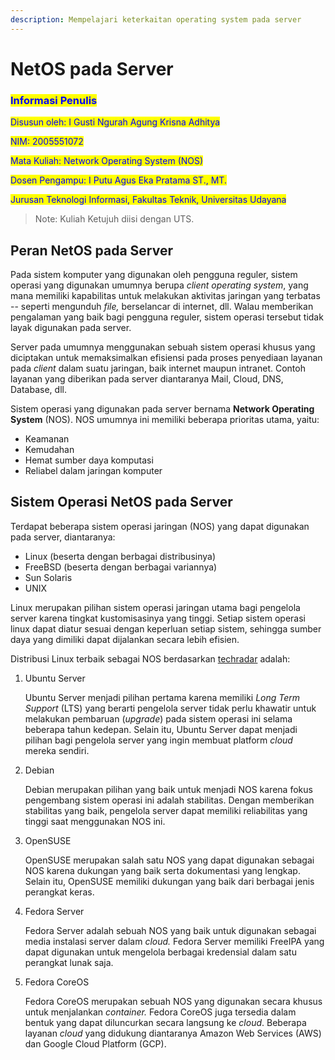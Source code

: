 ```yaml
---
description: Mempelajari keterkaitan operating system pada server
---
```


# NetOS pada Server

### <mark style="color:blue;">Informasi Penulis</mark>

<mark style="color:blue;">Disusun oleh: I Gusti Ngurah Agung Krisna Adhitya</mark>&#x20;

<mark style="color:blue;">NIM: 2005551072</mark>

<mark style="color:blue;">Mata Kuliah: Network Operating System (NOS)</mark>

<mark style="color:blue;">Dosen Pengampu: I Putu Agus Eka Pratama ST., MT.</mark>

<mark style="color:blue;">Jurusan Teknologi Informasi, Fakultas Teknik, Universitas Udayana</mark>

> Note: Kuliah Ketujuh diisi dengan UTS.

## Peran NetOS pada Server

Pada sistem komputer yang digunakan oleh pengguna reguler, sistem operasi yang digunakan umumnya berupa _client operating system_, yang mana memiliki kapabilitas untuk melakukan aktivitas jaringan yang terbatas -- seperti mengunduh _file,_ berselancar di internet, dll. Walau memberikan pengalaman yang baik bagi pengguna reguler, sistem operasi tersebut tidak layak digunakan pada server.

Server pada umumnya menggunakan sebuah sistem operasi khusus yang diciptakan untuk memaksimalkan efisiensi pada proses penyediaan layanan pada _client_ dalam suatu jaringan, baik internet maupun intranet. Contoh layanan yang diberikan pada server diantaranya Mail, Cloud, DNS, Database, dll.

Sistem operasi yang digunakan pada server bernama **Network Operating System** (NOS). NOS umumnya ini memiliki beberapa prioritas utama, yaitu:&#x20;

* Keamanan
* Kemudahan
* Hemat sumber daya komputasi
* Reliabel dalam jaringan komputer

## Sistem Operasi NetOS pada Server

Terdapat beberapa sistem operasi jaringan (NOS) yang dapat digunakan pada server, diantaranya:&#x20;

* Linux (beserta dengan berbagai distribusinya)
* FreeBSD (beserta dengan berbagai variannya)&#x20;
* Sun Solaris
* UNIX

Linux merupakan pilihan sistem operasi jaringan utama bagi pengelola server karena tingkat kustomisasinya yang tinggi. Setiap sistem operasi linux dapat diatur sesuai dengan keperluan setiap sistem, sehingga sumber daya yang dimiliki dapat dijalankan secara lebih efisien.

Distribusi Linux terbaik sebagai NOS berdasarkan [techradar](https://www.techradar.com/best/best-linux-server-distro) adalah:&#x20;

1.  Ubuntu Server

    Ubuntu Server menjadi pilihan pertama karena memiliki _Long Term Support_ (LTS) yang berarti pengelola server tidak perlu khawatir untuk melakukan pembaruan (_upgrade_) pada sistem operasi ini selama beberapa tahun kedepan. Selain itu, Ubuntu Server dapat menjadi pilihan bagi pengelola server yang ingin membuat platform _cloud_ mereka sendiri.
2.  Debian

    Debian merupakan pilihan yang baik untuk menjadi NOS karena fokus pengembang sistem operasi ini adalah stabilitas. Dengan memberikan stabilitas yang baik, pengelola server dapat memiliki reliabilitas yang tinggi saat menggunakan NOS ini.&#x20;
3.  OpenSUSE

    OpenSUSE merupakan salah satu NOS yang dapat digunakan sebagai NOS karena dukungan yang baik serta dokumentasi yang lengkap. Selain itu, OpenSUSE memiliki dukungan yang baik dari berbagai jenis perangkat keras.
4.  Fedora Server

    Fedora Server adalah sebuah NOS yang baik untuk digunakan sebagai media instalasi server dalam _cloud._ Fedora Server memiliki FreeIPA yang dapat digunakan untuk mengelola berbagai kredensial dalam satu perangkat lunak saja.
5.  Fedora CoreOS

    Fedora CoreOS merupakan sebuah NOS yang digunakan secara khusus untuk menjalankan _container._ Fedora CoreOS juga tersedia dalam bentuk yang dapat diluncurkan secara langsung ke _cloud_. Beberapa layanan _cloud_ yang didukung diantaranya Amazon Web Services (AWS) dan Google Cloud Platform (GCP).
